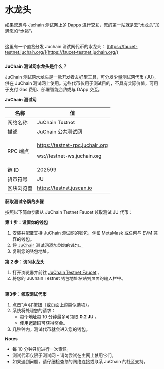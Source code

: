 # 水龙头

如果您想与 Juchain 测试网上的 Dapps 进行交互，您的第一站就是去“水龙头”加满您的“水箱”。

\
这里有一个直接分发 Juchain 测试网代币的水龙头： [https://faucet-testnet.juchain.org/](https://faucet-testnet.juchain.org/)

<figure><img src="https://juchain.gitbook.io/~gitbook/image?url=https%3A%2F%2F2354961557-files.gitbook.io%2F%7E%2Ffiles%2Fv0%2Fb%2Fgitbook-x-prod.appspot.com%2Fo%2Fspaces%252FFnN8dEv4ODUZJaBUfPrL%252Fuploads%252Frn1HPsBvrTVmWjEUyX5W%252F%25E6%2588%25AA%25E5%25B1%258F2025-06-19%2520%25E4%25B8%258B%25E5%258D%25884.19.24.png%3Falt%3Dmedia%26token%3Dacd1237d-3dbe-408b-ba36-0fedb9a1250a&#x26;width=768&#x26;dpr=4&#x26;quality=100&#x26;sign=5f3b8995&#x26;sv=2" alt=""><figcaption></figcaption></figure>

**JuChain 测试网水龙头是什么？**

JuChain 测试网水龙头是一款开发者友好型工具，可分发少量测试网代币 (JU)，供在 JuChain 测试网上使用。这些代币仅用于测试目的，不具有实际价值，可用于支付 Gas 费用、部署智能合约或与 DApp 交互。

**JuChain 测试网**

| 名称     | 值                                                                         |
| ------ | ------------------------------------------------------------------------- |
| 网络名称   | JuChain Testnet                                                           |
| 描述     | JuChain 公共测试网                                                             |
| RPC 端点 | <p>https://testnet-rpc.juchain.org </p><p>ws://testnet-ws.juchain.org</p> |
| 链 ID   | 202599                                                                    |
| 货币符号   | JU                                                                        |
| 区块浏览器  | https://testnet.juscan.io                                                 |



**获取测试令牌的步骤**

按照以下简单步骤从 JuChain Testnet Faucet 领取测试 JU 代币：

**第 1 步：设置你的钱包**

1. 安装并配置支持 JuChain 测试网的钱包，例如 MetaMask 或任何与 EVM 兼容的钱包。
2. [将 JuChain 测试网添加到您的钱包。](https://juchain.gitbook.io/juchain-docs/basics/start-using-juchain)
3. 复制您的钱包地址。

**第 2 步：访问水龙头**

1. 打开浏览器并前往 [JuChain Testnet Faucet](https://faucet-testnet.juchain.org/) 。
2. 将您的 JuChain Testnet 钱包地址粘贴到页面的输入栏中。

\
**第3步：领取测试代币**

1. 点击“声明”按钮（或页面上的类似选项）。
2. 系统将处理您的请求：
   * 每个地址每 10 分钟最多可领取 **0.2 JU** 。
   * 使用邀请码可获得奖金。
3. 几秒钟内，测试代币就会进入您的钱包。

**Notes**&#x20;

* 每 10 分钟只能进行一次索赔。
* 测试代币仅限于测试网 - 请勿尝试在主网上使用它们。
* 如果遇到问题，请仔细检查您的网络连接或联系 JuChain 的社区支持。
